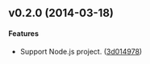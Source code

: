 <a name="v0.2.0"></a>
## v0.2.0 (2014-03-18)


#### Features

* Support Node.js project. ([3d014978](http://github.com/ivanzhaowy/generator-wdj/commit/3d0149784ee3ff907b11158c8f85cc71cf9cacf3))

